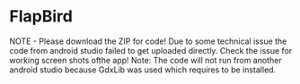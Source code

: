 # FlapBird
NOTE - Please download the ZIP for code! Due to some technical issue the code from android studio failed to get uploaded directly.
Check the issue for working screen shots ofthe  app!
Note: The code will not run from another android studio because GdxLib was used which requires to be installed.
